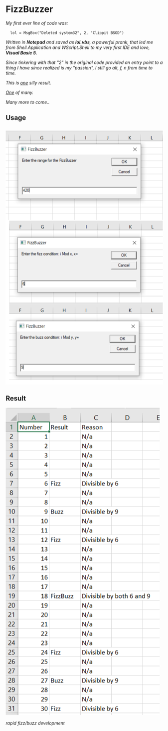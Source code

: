 # FizzBuzzer

_My first ever line of code was:_

      lol = MsgBox("Deleted system32", 2, "Clippit BSOD")
_Written in **Notepad** and saved as **lol.vbs**, a powerful prank, that led me from Shell.Application and WScript.Shell to my very first IDE and love, **Visual Basic 5**_.

_Since tinkering with that "2" in the original code provided an entry point to a thing I have since realized is my "passion", I still go alt, f, n from time to time._

_This is [one](https://github.com/KayserSoze42/extend.io/blob/main/src/FizzBuzzer/FizzBuzzer.vbs) silly result._

_[One](https://github.com/KayserSoze42/extend.io/blob/main/src/SlinkySearch/VBScript/AnythingGoogleSlinky.vbs) of many._

_Many more to come.._

## Usage

![a](https://github.com/KayserSoze42/extend.io/blob/main/src/FizzBuzzer/a.png?raw=true)

## Result

![b](https://github.com/KayserSoze42/extend.io/blob/main/src/FizzBuzzer/b.png?raw=true)

_rapid fizz/buzz development_
